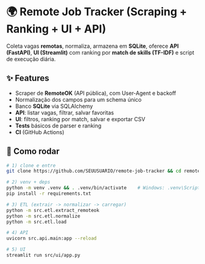 # 🌍 Remote Job Tracker (Scraping + Ranking + UI + API)

Coleta vagas **remotas**, normaliza, armazena em **SQLite**, oferece **API (FastAPI)**, **UI (Streamlit)** com ranking por **match de skills (TF-IDF)** e script de execução diária.

## ✨ Features
- Scraper de **RemoteOK** (API pública), com User-Agent e backoff
- Normalização dos campos para um schema único
- Banco **SQLite** via SQLAlchemy
- **API**: listar vagas, filtrar, salvar favoritas
- **UI**: filtros, ranking por match, salvar e exportar CSV
- **Tests** básicos de parser e ranking
- **CI** (GitHub Actions)

## 🚀 Como rodar
```bash
# 1) clone e entre
git clone https://github.com/SEUUSUARIO/remote-job-tracker && cd remote-job-tracker

# 2) venv + deps
python -m venv .venv && . .venv/bin/activate    # Windows: .venv\Scripts\activate
pip install -r requirements.txt

# 3) ETL (extrair -> normalizar -> carregar)
python -m src.etl.extract_remoteok
python -m src.etl.normalize
python -m src.etl.load

# 4) API
uvicorn src.api.main:app --reload

# 5) UI
streamlit run src/ui/app.py
